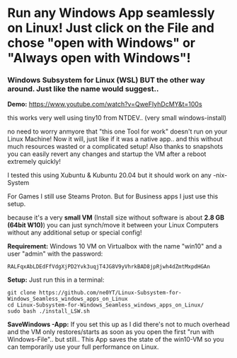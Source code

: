 # Run any Windows App seamlessly on Linux! Just click on the File and chose "open with Windows" or "Always open with Windows"!

### Windows Subsystem for Linux (WSL) BUT the other way around. Just like the name would suggest..

**Demo:**
https://www.youtube.com/watch?v=QweFIyhDcMY&t=100s

this works very well using tiny10 from NTDEV.. (very small windows-install)

no need to worry anmyore that "this one Tool for work" doesn't run on your Linux Machine! Now it will, just like if it was a native app.. and this without much resources wasted or a complicated setup! Also thanks to snapshots you can easily revert any changes and startup the VM after a reboot extremely quickly!

I tested this using Xubuntu & Kubuntu 20.04 but it should work on any -nix-System

For Games I still use Steams Proton. But for Business apps I just use this setup.

because it's a very **small VM** (Install size without software is about **2.8 GB (64bit W10)**) you can just synch/move it between your Linux Computers without any additional setup or special config!

**Requirement:**
Windows 10 VM on Virtualbox with the name "win10" and a user "admin" with the password:
```
RALFqxAbLDEdFfVdgXjPD2Yvk3uqjT4JG8V9yVhrkBAD8jpRjwh4dZmtMxpdHGAn
```

**Setup:**
Just run this in a terminal:
```
git clone https://github.com/ne0YT/Linux-Subsystem-for-Windows_Seamless_windows_apps_on_Linux
cd Linux-Subsystem-for-Windows_Seamless_windows_apps_on_Linux/
sudo bash ./install_LSW.sh
```

**SaveWindows -App:**
If you set this up as I did there's not to much overhead and the VM only restores/starts as soon as you open the first "run with Windows-File".. but still..
This App saves the state of the win10-VM so you can temporarily use your full performance on Linux.
